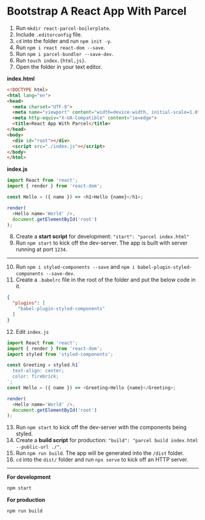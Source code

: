 # Bootstrap A React App With Parcel

1. Run `mkdir react-parcel-boilerplate`.
2. Include `.editorconfig` file.
3. `cd` into the folder and run `npm init -y`.
4. Run `npm i react react-dom --save`.
5. Run `npm i parcel-bundler --save-dev`.
6. Run `touch index.{html,js}`.
7. Open the folder in your text editor.

**index.html**

```html
<!DOCTYPE html>
<html lang="en">
<head>
  <meta charset="UTF-8">
  <meta name="viewport" content="width=device-width, initial-scale=1.0">
  <meta http-equiv="X-UA-Compatible" content="ie=edge">
  <title>React App With Parcel</title>
</head>
<body>
  <div id="root"></div>
  <script src="./index.js"></script>
</body>
</html>
```

**index.js**

```js
import React from 'react';
import { render } from 'react-dom';

const Hello = ({ name }) => <h1>Hello {name}</h1>;

render(
  <Hello name='World' />,
  document.getElementById('root')
);
```

8. Create a **start script** for development: `"start": "parcel index.html"`
9. Run `npm start` to kick off the dev-server. The app is built with server running at port `1234`.

---


10. Run `npm i styled-components --save` and  `npm i babel-plugin-styled-components --save-dev`.
11. Create a `.babelrc` file in the root of the folder and put the below code in it.

```json
{
  "plugins": [
    "babel-plugin-styled-components"
  ]
}
```

12. Edit `index.js`

```js
import React from 'react';
import { render } from 'react-dom';
import styled from 'styled-components';

const Greeting = styled.h1`
  text-align: center;
  color: firebrick;
`;
const Hello = ({ name }) => <Greeting>Hello {name}</Greeting>;

render(
  <Hello name='World' />,
  document.getElementById('root')
);
```

13. Run `npm start` to kick off the dev-server with the components being styled.
14. Create a **build script** for production: `"build": "parcel build index.html --public-url ./"`.
15. Run `npm run build`. The app will be generated into the `/dist` folder.
16. `cd` into the `dist/` folder and run `npx serve` to kick off an HTTP server.

---

**For development**

```bash
npm start
```

**For production**
```bash
npm run build
```

